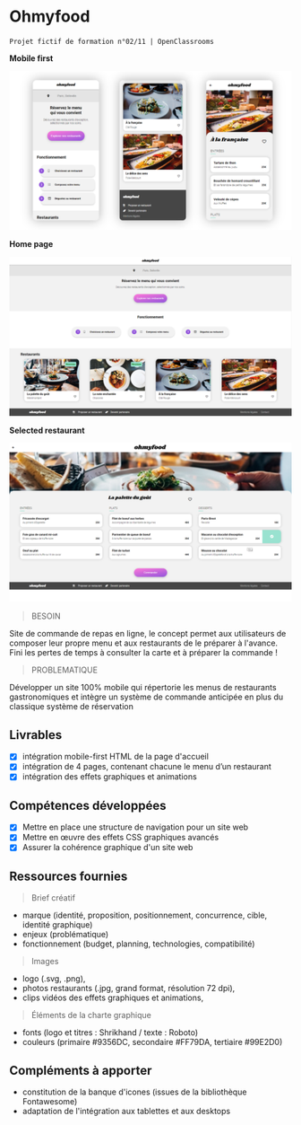 # Ohmyfood

    Projet fictif de formation n°02/11 | OpenClassrooms

**Mobile first**

![Mobile first](./Ohmyfood_0.png)

**Home page**

<kbd>![Home page](./Ohmyfood_1.PNG)</kbd>

**Selected restaurant**

<kbd>![Selected restaurant](./Ohmyfood_2.PNG)</kbd>

> BESOIN

Site de commande de repas en ligne, le concept permet aux utilisateurs de composer leur propre menu et aux restaurants de le préparer à l'avance.
Fini les pertes de temps à consulter la carte et à préparer la commande !

> PROBLEMATIQUE

Développer un site 100% mobile qui répertorie les menus de restaurants gastronomiques et intègre un système de commande anticipée en plus du classique système de réservation

## Livrables

- [x] intégration mobile-first HTML de la page d'accueil
- [x] intégration de 4 pages, contenant chacune le menu d’un restaurant
- [x] intégration des effets graphiques et animations

## Compétences développées

- [x] Mettre en place une structure de navigation pour un site web
- [x] Mettre en œuvre des effets CSS graphiques avancés
- [x] Assurer la cohérence graphique d'un site web

## Ressources fournies

> Brief créatif

- marque (identité, proposition, positionnement, concurrence, cible, identité graphique)
- enjeux (problématique)
- fonctionnement (budget, planning, technologies, compatibilité)

> Images

- logo (.svg, .png),
- photos restaurants (.jpg, grand format, résolution 72 dpi),
- clips vidéos des effets graphiques et animations,

> Éléments de la charte graphique

- fonts (logo et titres : Shrikhand / texte : Roboto)
- couleurs (primaire #9356DC, secondaire #FF79DA, tertiaire #99E2D0)

## Compléments à apporter

- constitution de la banque d'icones (issues de la bibliothèque Fontawesome)
- adaptation de l'intégration aux tablettes et aux desktops
